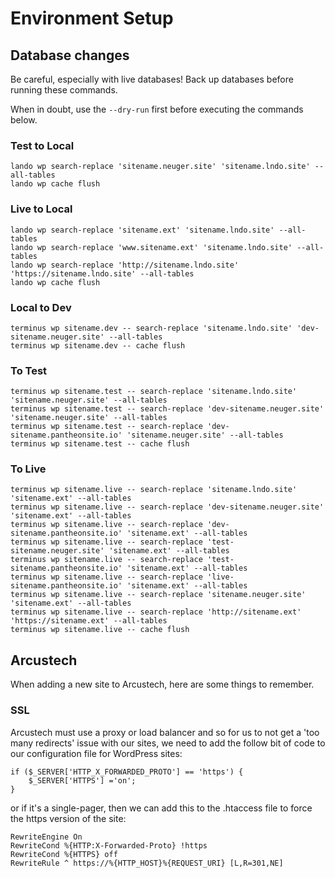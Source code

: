 # Environment Setup

## Database changes

Be careful, especially with live databases! Back up databases before running these commands.

When in doubt, use the `--dry-run` first before executing the commands below.

### Test to Local

```
lando wp search-replace 'sitename.neuger.site' 'sitename.lndo.site' --all-tables
lando wp cache flush
```

### Live to Local

```
lando wp search-replace 'sitename.ext' 'sitename.lndo.site' --all-tables
lando wp search-replace 'www.sitename.ext' 'sitename.lndo.site' --all-tables
lando wp search-replace 'http://sitename.lndo.site' 'https://sitename.lndo.site' --all-tables
lando wp cache flush
```

### Local to Dev

```
terminus wp sitename.dev -- search-replace 'sitename.lndo.site' 'dev-sitename.neuger.site' --all-tables
terminus wp sitename.dev -- cache flush
```

### To Test

```
terminus wp sitename.test -- search-replace 'sitename.lndo.site' 'sitename.neuger.site' --all-tables
terminus wp sitename.test -- search-replace 'dev-sitename.neuger.site' 'sitename.neuger.site' --all-tables
terminus wp sitename.test -- search-replace 'dev-sitename.pantheonsite.io' 'sitename.neuger.site' --all-tables
terminus wp sitename.test -- cache flush
```

### To Live

```
terminus wp sitename.live -- search-replace 'sitename.lndo.site' 'sitename.ext' --all-tables
terminus wp sitename.live -- search-replace 'dev-sitename.neuger.site' 'sitename.ext' --all-tables
terminus wp sitename.live -- search-replace 'dev-sitename.pantheonsite.io' 'sitename.ext' --all-tables
terminus wp sitename.live -- search-replace 'test-sitename.neuger.site' 'sitename.ext' --all-tables
terminus wp sitename.live -- search-replace 'test-sitename.pantheonsite.io' 'sitename.ext' --all-tables
terminus wp sitename.live -- search-replace 'live-sitename.pantheonsite.io' 'sitename.ext' --all-tables
terminus wp sitename.live -- search-replace 'sitename.neuger.site' 'sitename.ext' --all-tables
terminus wp sitename.live -- search-replace 'http://sitename.ext' 'https://sitename.ext' --all-tables
terminus wp sitename.live -- cache flush

```

## Arcustech

When adding a new site to Arcustech, here are some things to remember.

### SSL

Arcustech must use a proxy or load balancer and so for us to not get a 'too many redirects' issue with our sites, we need to add the follow bit of code to our configuration file for WordPress sites:

```
if ($_SERVER['HTTP_X_FORWARDED_PROTO'] == 'https') {
	$_SERVER['HTTPS'] ='on';
}
```

or if it's a single-pager, then we can add this to the .htaccess file to force the https version of the site:

```
RewriteEngine On
RewriteCond %{HTTP:X-Forwarded-Proto} !https
RewriteCond %{HTTPS} off
RewriteRule ^ https://%{HTTP_HOST}%{REQUEST_URI} [L,R=301,NE]
```
